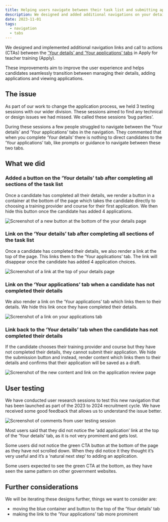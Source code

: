 ```yaml
---
title: Helping users navigate between their task list and submitting applications
description: We designed and added additional navigations on your details and your applications
date: 2023-11-01
tags:
  - navigation
  - tabs
---
```


We designed and implemented additional navigation links and call to actions (CTAs) between the ['Your details’ and ‘Your applications’ tabs](/apply-for-teacher-training/adding-a-navigation-bar/) in Apply for teacher training (Apply).

These improvements aim to improve the user experience and helps candidates seamlessly transition between managing their details, adding applications and viewing applications.

## The issue

As part of our work to change the application process, we held 3 testing sessions with our wider division. These sessions aimed to find any technical or design issues we had missed. We called these sessions ‘bug parties’.

During these sessions a few people struggled to navigate between the ‘Your details’ and ‘Your applications’ tabs in the navigation. They commented that when you complete ‘Your details’ there is nothing to direct candidates to the ‘Your applications’ tab, like prompts or guidance to navigate between these two tabs.

## What we did

### Added a button on the ‘Your details’ tab after completing all sections of the task list

Once a candidate has completed all  their details, we render a button in a container at the bottom of the page which takes the candidate directly to choosing a training provider and course for their first application. We then hide this button once the candidate has added 4 applications.

![Screenshot of a new button at the bottom of the your details page](blue-box.png)

### Link on the ‘Your details’ tab after completing all sections of the task list

Once a candidate has completed their details, we also render a link at the top of the page. This links them to the ‘Your applications’ tab. The link will disappear once the candidate has added 4 application choices.

![Screenshot of a link at the top of your details page](details-to-applications.png)

### Link on the ‘Your applications’ tab when a candidate has not completed their details

We also render a link on the ‘Your applications’ tab which links them to their details. We hide this link once they have completed their details.

![Screenshot of a link on your applications tab](your-applications-to-your-details.png)

### Link back to the ‘Your details’ tab when the candidate has not completed their details

If the candidate chooses their training provider and course but they have not completed their details, they cannot submit their application. We hide the submission button and instead, render content which links them to their details and confirms that their application will be saved as a draft.

![Screenshot of the new content and link on the application review page](course-review.png)

## User testing

We have conducted user research sessions to test this new navigation that has been launched as part of the 2023 to 2024 recruitment cycle. We have received some good feedback that allows us to understand the issue better.

![Screenshot of comments from user testing session](ur-findings.png)

Most users said that they did not notice the ‘add application’ link at the top of the ‘Your details’ tab, as it is not very prominent and gets lost.

Some users did not notice the green CTA button at the bottom of the page as they have not scrolled down. When they did notice it they thought it’s very useful and it’s a ‘natural next step’ to adding an application.

Some users expected to see the green CTA at the bottom, as they have seen the same pattern on other government websites.

## Further considerations

We will be iterating these designs further, things we want to consider are:

* moving the blue container and button to the top of the ‘Your details’ tab
* making the link to the ‘Your applications’ tab more prominent
